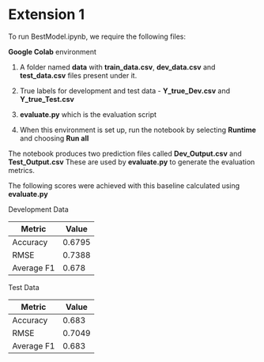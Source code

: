 # Extension 1

To run BestModel.ipynb, we require the following files:

**Google Colab** environment

1. A folder named **data** with **train_data.csv**, **dev_data.csv** and **test_data.csv** files present under it.

2. True labels for development and test data - **Y_true_Dev.csv** and **Y_true_Test.csv**

3. **evaluate.py** which is the evaluation script

4. When this environment is set up, run the notebook by selecting **Runtime** and choosing **Run all**

The notebook produces two prediction files called **Dev_Output.csv** and **Test_Output.csv**
These are used by **evaluate.py** to generate the evaluation metrics.

The following scores were achieved with this baseline calculated using **evaluate.py**

Development Data

Metric | Value
| ------- | ------- |
| Accuracy | 0.6795| 
| RMSE | 0.7388| 
| Average F1 | 0.678| 

Test Data

Metric | Value
| ------- | ------- |
| Accuracy | 0.683| 
| RMSE | 0.7049| 
| Average F1 | 0.683| 
